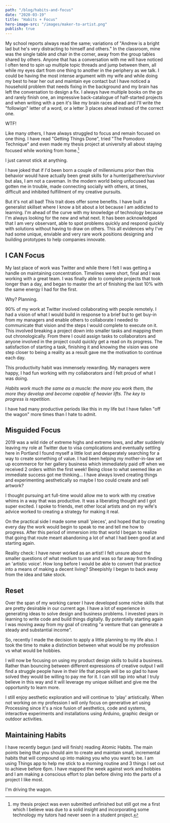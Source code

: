```yaml
---
path: "/blog/habits-and-focus"
date: "2020-03-19"
title: "Habits + Focus"
hero-image-src: "/images/maker-to-artist.png"
publish: true
---
```


My school reports always read the same; variations of "Andrew is a bright lad but he's very distracting to himself and others."
In the classroom, mine was the single table and chair in the corner, away from the group tables shared by others.
Anyone that has a conversation with me will have noticed I often tend to spin up multiple topic threads and jump between them, all while my eyes dart from one thing to another in the periphery as we talk.
I could be having the most intense argument with my wife and while doing my best to hear her out and maintain eye contact but I have noticed a household problem that needs fixing in the background and my brain has left the conversation to design a fix. I always have multiple books on the go and rarely finish one, an impressive back-catalogue of half-started projects and when writing with a pen it's like my brain races ahead and I'll write the "followign" letter of a word, or a letter 3 places ahead instead of the correct one.

WTF!

Like many others, I have always struggled to focus and remain focused on one thing. I have read "Getting Things Done", tried "The Pomodoro Technique" and even made my thesis project at university all about staying focused while working from home.[^1]

I just cannot stick at anything.

I have joked that if I'd been born a couple of millenniums prior then this behavior would have actually been great skills for a hunter/gatherer/survivor but alas, I am not a caveman.
In the modern world being unfocused has gotten me in trouble, made connecting socially with others, at times, difficult and inhibited fulfillment of my creative pursuits.

But it's not all bad! This trait does offer some benefits. I have built a generalist skillset where I know a bit about a lot because I am addicted to learning. I'm ahead of the curve with my knowledge of technology because I'm always looking for the new and what next. It has been acknowledged that I am very observant, able to spot problems quickly and respond quickly with solutions without having to draw on others. This all evidences why I've had some unique, enviable and very rare work positions designing and building prototypes to help companies innovate.

[^1]: my thesis project was even submitted unfinished but still got me a first which I believe was due to a solid insight and incorporating some technology my tutors had never seen in a student project.

## I CAN Focus

My last place of work was Twitter and while there I felt I was getting a handle on maintaining concentration. Timelines were short, final and I was working with a great team. I was finally able to complete projects that took longer than a day, and began to master the art of finishing the last 10% with the same energy I had for the first.

Why? Planning.

90% of my work at Twitter involved collaborating with people remotely. I had a vision of what I would build in response to a brief but to get buy-in from my managers and enable others to collaborate I needed to communicate that vision and the steps I would complete to execute on it. This involved breaking a project down into smaller tasks and mapping them out chronologically. From there I could assign tasks to collaborators and anyone involved in the project could quickly get a read on its progress. The satisfaction of starting a task, finishing it and knowing the vision was one step closer to being a reality as a result gave me the motivation to continue each day.

This productivity habit was immensely rewarding. My managers were happy, I had fun working with my collaborators and I felt proud of what I was doing.

_Habits work much the same as a muscle: the more you work them, the more they develop and become capable of heavier lifts. The key to progress is repetition._

I have had many productive periods like this in my life but I have fallen "off the wagon" more times than I hate to admit.

## Misguided Focus

2019 was a wild ride of extreme highs and extreme lows, and after suddenly leaving my role at Twitter due to visa complications and eventually settling here in Portland I found myself a little lost and desperately searching for a way to create something of value.
I had been helping my mother-in-law set up ecommerce for her gallery business which immediately paid off when we received 2 orders within the first week! Being close to what seemed like an immediate success got me thinking...
I have always loved creating things and experimenting aesthetically so maybe I too could create and sell artwork?

I thought pursuing art full-time would allow me to work with my creative whims in a way that was productive. It was a liberating thought and I got super excited. I spoke to friends, met other local artists and on my wife's advice worked to creating a strategy for making it real.

On the practical side I made some small 'pieces', and hoped that by creating every day the work would begin to speak to me and tell me how to progress. After this period of immersion into that world I began to realize that going that route meant abandoning a lot of what I had been good at and starting again.

Reality check: I have never worked as an artist! I felt unsure about the smaller questions of what medium to use and was so far away from finding an 'artistic voice'. How long before I would be able to convert that practice into a means of making a decent living? Sheepishly I began to back away from the idea and take stock.

## Reset

Over the span of my working career I have developed some niche skills that are pretty desirable in our current age. I have a lot of experience in generating ideas to solve design and business problems. I invested years in learning to write code and build things digitally. By potentially starting again I was moving away from my goal of creating "a venture that can generate a steady and substantial income".

So, recently I made the decision to apply a little planning to my life also. I took the time to make a distinction between what would be my profession vs what would be hobbies.

I will now be focusing on using my product design skills to build a business. Rather than bouncing between different expressions of creative output I will find a struggle people have in their life that people will be so glad to have solved they would be willing to pay me for it. I can still tap into what I truly believe in this way and it will leverage my unique skillset and give me the opportunity to learn more.

I still enjoy aesthetic exploration and will continue to 'play' artistically. When not working on my profession I will only focus on generative art using Processing since it's a nice fusion of aesthetics, code and systems, interactive experiments and installations using Arduino, graphic design or outdoor activities.

## Maintaining Habits

I have recently begun (and will finish) reading Atomic Habits. The main points being that you should aim to create and maintain small, incremental habits that will compound up into making you who you want to be.
I am using Things app to help me stick to a morning routine and 3 things I set out to achieve before 6pm.
I have mapped the week against work and hobbies and I am making a conscious effort to plan before diving into the parts of a project I like most.

I'm driving the wagon.
